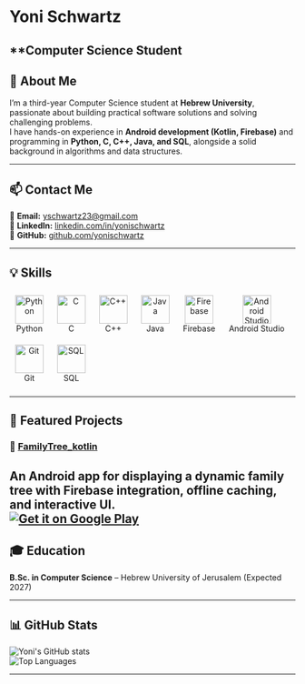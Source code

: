 # Yoni Schwartz  
**Computer Science Student 
---

## 👋 About Me  
I’m a third-year Computer Science student at **Hebrew University**, passionate about building practical software solutions and solving challenging problems.  
I have hands-on experience in **Android development (Kotlin, Firebase)** and programming in **Python, C, C++, Java, and SQL**, alongside a solid background in algorithms and data structures.  

---

## 📫 Contact Me  
📧 **Email:** [yschwartz23@gmail.com](mailto:yschwartz23@gmail.com)  
💼 **LinkedIn:** [linkedin.com/in/yonischwartz](https://linkedin.com/in/yonischwartz)  
🐙 **GitHub:** [github.com/yonischwartz](https://github.com/yonischwartz)  

---

## 💡 Skills  

<p align="left">
  <div align="center" style="display:inline-block; margin: 10px;"><img src="https://cdn.jsdelivr.net/gh/devicons/devicon/icons/python/python-original.svg" alt="Python" width="50" height="50"/><br>Python</div>
  <div align="center" style="display:inline-block; margin: 10px;"><img src="https://cdn.jsdelivr.net/gh/devicons/devicon/icons/c/c-original.svg" alt="C" width="50" height="50"/><br>C</div>
  <div align="center" style="display:inline-block; margin: 10px;"><img src="https://cdn.jsdelivr.net/gh/devicons/devicon/icons/cplusplus/cplusplus-original.svg" alt="C++" width="50" height="50"/><br>C++</div>
  <div align="center" style="display:inline-block; margin: 10px;"><img src="https://cdn.jsdelivr.net/gh/devicons/devicon/icons/java/java-original.svg" alt="Java" width="50" height="50"/><br>Java</div>
  <div align="center" style="display:inline-block; margin: 10px;"><img src="https://www.vectorlogo.zone/logos/firebase/firebase-icon.svg" alt="Firebase" width="50" height="50"/><br>Firebase</div>
  <div align="center" style="display:inline-block; margin: 10px;"><img src="https://upload.wikimedia.org/wikipedia/commons/3/34/Android_Studio_icon.svg" alt="Android Studio" width="50" height="50"/><br>Android Studio</div>
  <div align="center" style="display:inline-block; margin: 10px;"><img src="https://cdn.jsdelivr.net/gh/devicons/devicon/icons/git/git-original.svg" alt="Git" width="50" height="50"/><br>Git</div>
  <div align="center" style="display:inline-block; margin: 10px;"><img src="https://cdn.jsdelivr.net/gh/devicons/devicon/icons/mysql/mysql-original.svg" alt="SQL" width="50" height="50"/><br>SQL</div>
</p>

---

## 🚀 Featured Projects  
### 📱 [FamilyTree_kotlin](https://github.com/yonischwartz/FamilyTree_kotlin)  
An Android app for displaying a dynamic family tree with Firebase integration, offline caching, and interactive UI.  
[![Get it on Google Play](https://upload.wikimedia.org/wikipedia/commons/7/78/Google_Play_Store_badge_EN.svg)](https://play.google.com/store/apps/details?id=com.yoniSchwartz.YBMTree)
---

## 🎓 Education  
**B.Sc. in Computer Science** – Hebrew University of Jerusalem (Expected 2027)  

---

## 📊 GitHub Stats  
![Yoni's GitHub stats](https://github-readme-stats.vercel.app/api?username=yonischwartz&show_icons=true&theme=radical)  
![Top Languages](https://github-readme-stats.vercel.app/api/top-langs/?username=yonischwartz&layout=compact&theme=radical)  

---
